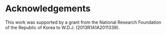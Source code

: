 # Acknowledgements

This work was supported by a grant from the National Research Foundation of the Republic of Korea to W.D.J. (2013R1A1A2011339).
